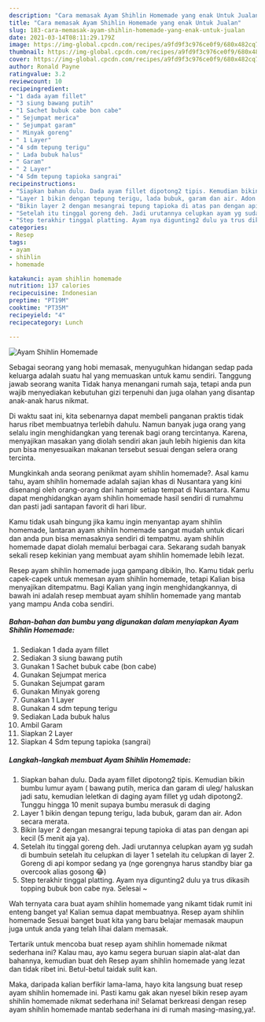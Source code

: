 ```yaml
---
description: "Cara memasak Ayam Shihlin Homemade yang enak Untuk Jualan"
title: "Cara memasak Ayam Shihlin Homemade yang enak Untuk Jualan"
slug: 183-cara-memasak-ayam-shihlin-homemade-yang-enak-untuk-jualan
date: 2021-03-14T08:11:29.179Z
image: https://img-global.cpcdn.com/recipes/a9fd9f3c976ce0f9/680x482cq70/ayam-shihlin-homemade-foto-resep-utama.jpg
thumbnail: https://img-global.cpcdn.com/recipes/a9fd9f3c976ce0f9/680x482cq70/ayam-shihlin-homemade-foto-resep-utama.jpg
cover: https://img-global.cpcdn.com/recipes/a9fd9f3c976ce0f9/680x482cq70/ayam-shihlin-homemade-foto-resep-utama.jpg
author: Ronald Payne
ratingvalue: 3.2
reviewcount: 10
recipeingredient:
- "1 dada ayam fillet"
- "3 siung bawang putih"
- "1 Sachet bubuk cabe bon cabe"
- " Sejumpat merica"
- " Sejumpat garam"
- " Minyak goreng"
- " 1 Layer"
- "4 sdm tepung terigu"
- " Lada bubuk halus"
- " Garam"
- " 2 Layer"
- "4 Sdm tepung tapioka sangrai"
recipeinstructions:
- "Siapkan bahan dulu. Dada ayam fillet dipotong2 tipis. Kemudian bikin bumbu lumur ayam ( bawang putih, merica dan garam di uleg/ haluskan jadi satu, kemudian leletkan di daging ayam fillet yg udah dipotong2. Tunggu hingga 10 menit supaya bumbu merasuk di daging"
- "Layer 1 bikin dengan tepung terigu, lada bubuk, garam dan air. Adon secara merata."
- "Bikin layer 2 dengan mesangrai tepung tapioka di atas pan dengan api kecil (5 menit aja ya)."
- "Setelah itu tinggal goreng deh. Jadi urutannya celupkan ayam yg sudah di bumbuin setelah itu celupkan di layer 1 setelah itu celupkan di layer 2. Goreng di api kompor sedang ya (nge gorengnya harus standby biar ga overcook alias gosong 😂)"
- "Step terakhir tinggal platting. Ayam nya digunting2 dulu ya trus dikasih topping bubuk bon cabe nya. Selesai ~"
categories:
- Resep
tags:
- ayam
- shihlin
- homemade

katakunci: ayam shihlin homemade 
nutrition: 137 calories
recipecuisine: Indonesian
preptime: "PT19M"
cooktime: "PT35M"
recipeyield: "4"
recipecategory: Lunch

---
```



![Ayam Shihlin Homemade](https://img-global.cpcdn.com/recipes/a9fd9f3c976ce0f9/680x482cq70/ayam-shihlin-homemade-foto-resep-utama.jpg)

Sebagai seorang yang hobi memasak, menyuguhkan hidangan sedap pada keluarga adalah suatu hal yang memuaskan untuk kamu sendiri. Tanggung jawab seorang  wanita Tidak hanya menangani rumah saja, tetapi anda pun wajib menyediakan kebutuhan gizi terpenuhi dan juga olahan yang disantap anak-anak harus nikmat.

Di waktu  saat ini, kita sebenarnya dapat membeli panganan praktis tidak harus ribet membuatnya terlebih dahulu. Namun banyak juga orang yang selalu ingin menghidangkan yang terenak bagi orang tercintanya. Karena, menyajikan masakan yang diolah sendiri akan jauh lebih higienis dan kita pun bisa menyesuaikan makanan tersebut sesuai dengan selera orang tercinta. 



Mungkinkah anda seorang penikmat ayam shihlin homemade?. Asal kamu tahu, ayam shihlin homemade adalah sajian khas di Nusantara yang kini disenangi oleh orang-orang dari hampir setiap tempat di Nusantara. Kamu dapat menghidangkan ayam shihlin homemade hasil sendiri di rumahmu dan pasti jadi santapan favorit di hari libur.

Kamu tidak usah bingung jika kamu ingin menyantap ayam shihlin homemade, lantaran ayam shihlin homemade sangat mudah untuk dicari dan anda pun bisa memasaknya sendiri di tempatmu. ayam shihlin homemade dapat diolah memalui berbagai cara. Sekarang sudah banyak sekali resep kekinian yang membuat ayam shihlin homemade lebih lezat.

Resep ayam shihlin homemade juga gampang dibikin, lho. Kamu tidak perlu capek-capek untuk memesan ayam shihlin homemade, tetapi Kalian bisa menyajikan ditempatmu. Bagi Kalian yang ingin menghidangkannya, di bawah ini adalah resep membuat ayam shihlin homemade yang mantab yang mampu Anda coba sendiri.

<!--inarticleads1-->

##### Bahan-bahan dan bumbu yang digunakan dalam menyiapkan Ayam Shihlin Homemade:

1. Sediakan 1 dada ayam fillet
1. Sediakan 3 siung bawang putih
1. Gunakan 1 Sachet bubuk cabe (bon cabe)
1. Gunakan  Sejumpat merica
1. Gunakan  Sejumpat garam
1. Gunakan  Minyak goreng
1. Gunakan  1 Layer
1. Gunakan 4 sdm tepung terigu
1. Sediakan  Lada bubuk halus
1. Ambil  Garam
1. Siapkan  2 Layer
1. Siapkan 4 Sdm tepung tapioka (sangrai)




<!--inarticleads2-->

##### Langkah-langkah membuat Ayam Shihlin Homemade:

1. Siapkan bahan dulu. Dada ayam fillet dipotong2 tipis. Kemudian bikin bumbu lumur ayam ( bawang putih, merica dan garam di uleg/ haluskan jadi satu, kemudian leletkan di daging ayam fillet yg udah dipotong2. Tunggu hingga 10 menit supaya bumbu merasuk di daging
1. Layer 1 bikin dengan tepung terigu, lada bubuk, garam dan air. Adon secara merata.
1. Bikin layer 2 dengan mesangrai tepung tapioka di atas pan dengan api kecil (5 menit aja ya).
1. Setelah itu tinggal goreng deh. Jadi urutannya celupkan ayam yg sudah di bumbuin setelah itu celupkan di layer 1 setelah itu celupkan di layer 2. Goreng di api kompor sedang ya (nge gorengnya harus standby biar ga overcook alias gosong 😂)
1. Step terakhir tinggal platting. Ayam nya digunting2 dulu ya trus dikasih topping bubuk bon cabe nya. Selesai ~




Wah ternyata cara buat ayam shihlin homemade yang nikamt tidak rumit ini enteng banget ya! Kalian semua dapat membuatnya. Resep ayam shihlin homemade Sesuai banget buat kita yang baru belajar memasak maupun juga untuk anda yang telah lihai dalam memasak.

Tertarik untuk mencoba buat resep ayam shihlin homemade nikmat sederhana ini? Kalau mau, ayo kamu segera buruan siapin alat-alat dan bahannya, kemudian buat deh Resep ayam shihlin homemade yang lezat dan tidak ribet ini. Betul-betul taidak sulit kan. 

Maka, daripada kalian berfikir lama-lama, hayo kita langsung buat resep ayam shihlin homemade ini. Pasti kamu gak akan nyesel bikin resep ayam shihlin homemade nikmat sederhana ini! Selamat berkreasi dengan resep ayam shihlin homemade mantab sederhana ini di rumah masing-masing,ya!.

